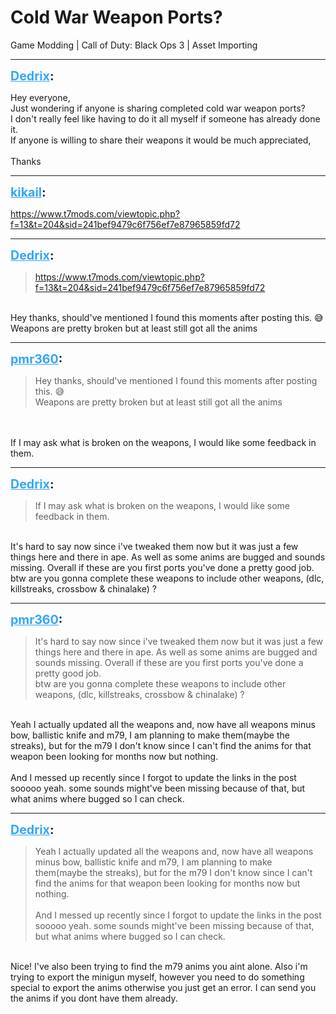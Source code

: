 # Cold War Weapon Ports?
Game Modding | Call of Duty: Black Ops 3 | Asset Importing

---
<strong style="font-size: 1.4em;"><span style="text-decoration: underline;text-decoration-color: #34a7f9;"><span style="color:#34a7f9;">Dedrix</span></span>:</strong>

<p>Hey everyone,<br />Just wondering if anyone is sharing completed cold war weapon ports?<br />I don&#39;t really feel like having to do it all myself if someone has already done it.<br />If anyone is willing to share their weapons it would be much appreciated,<br /><br />Thanks</p>

---
<strong style="font-size: 1.4em;"><span style="text-decoration: underline;text-decoration-color: #34a7f9;"><span style="color:#34a7f9;">kikail</span></span>:</strong>

<p><a href="https://www.t7mods.com/viewtopic.php?f=13&t=204&sid=241bef9479c6f756ef7e87965859fd72">https://www.t7mods.com/viewtopic.php?f=13&amp;t=204&amp;sid=241bef9479c6f756ef7e87965859fd72</a></p>

---
<strong style="font-size: 1.4em;"><span style="text-decoration: underline;text-decoration-color: #34a7f9;"><span style="color:#34a7f9;">Dedrix</span></span>:</strong>

<p><blockquote><a href="https://www.t7mods.com/viewtopic.php?f=13&t=204&sid=241bef9479c6f756ef7e87965859fd72">https://www.t7mods.com/viewtopic.php?f=13&amp;t=204&amp;sid=241bef9479c6f756ef7e87965859fd72</a><br /></blockquote><br />Hey thanks, should&#39;ve mentioned I found this moments after posting this. &#128517; <br />Weapons are pretty broken but at least still got all the anims</p>

---
<strong style="font-size: 1.4em;"><span style="text-decoration: underline;text-decoration-color: #34a7f9;"><span style="color:#34a7f9;">pmr360</span></span>:</strong>

<p><blockquote>Hey thanks, should&#39;ve mentioned I found this moments after posting this. &#128517;<br />Weapons are pretty broken but at least still got all the anims<br /></blockquote><br /><br />If I may ask what is broken on the weapons, I would like some feedback in them.</p>

---
<strong style="font-size: 1.4em;"><span style="text-decoration: underline;text-decoration-color: #34a7f9;"><span style="color:#34a7f9;">Dedrix</span></span>:</strong>

<p><blockquote>If I may ask what is broken on the weapons, I would like some feedback in them.<br /></blockquote><br />It&#39;s hard to say now since i&#39;ve tweaked them now but it was just a few things here and there in ape. As well as some anims are bugged and sounds missing. Overall if these are you first ports you&#39;ve done a pretty good job. <br />btw are you gonna complete these weapons to include other weapons, (dlc, killstreaks, crossbow &amp; chinalake) ?</p>

---
<strong style="font-size: 1.4em;"><span style="text-decoration: underline;text-decoration-color: #34a7f9;"><span style="color:#34a7f9;">pmr360</span></span>:</strong>

<p><blockquote>It&#39;s hard to say now since i&#39;ve tweaked them now but it was just a few things here and there in ape. As well as some anims are bugged and sounds missing. Overall if these are you first ports you&#39;ve done a pretty good job.<br />btw are you gonna complete these weapons to include other weapons, (dlc, killstreaks, crossbow &amp; chinalake) ?<br /></blockquote><br />Yeah I actually updated all the weapons and, now have all weapons minus bow, ballistic knife and m79, I am planning to make them(maybe the streaks), but for the m79 I don&#39;t know since I can&#39;t find the anims for that weapon been looking for months now but nothing.<br /><br />And I messed up recently since I forgot to update the links in the post sooooo yeah. some sounds might&#39;ve been missing because of that,  but what anims where bugged so I can check.</p>

---
<strong style="font-size: 1.4em;"><span style="text-decoration: underline;text-decoration-color: #34a7f9;"><span style="color:#34a7f9;">Dedrix</span></span>:</strong>

<p><blockquote>Yeah I actually updated all the weapons and, now have all weapons minus bow, ballistic knife and m79, I am planning to make them(maybe the streaks), but for the m79 I don&#39;t know since I can&#39;t find the anims for that weapon been looking for months now but nothing.<br /><br />And I messed up recently since I forgot to update the links in the post sooooo yeah. some sounds might&#39;ve been missing because of that,  but what anims where bugged so I can check.<br /></blockquote><br />Nice! I&#39;ve also been trying to find the m79 anims you aint alone. Also i&#39;m trying to export the minigun myself, however you need to do something special to export the anims otherwise you just get an error. I can send you the anims if you dont have them already.</p>
